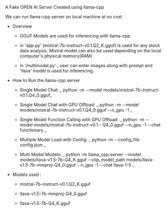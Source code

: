 A Fake OPEN AI Server Created using llama-cpp

We can run llama-cpp server on local machine at no cost

* Overview
  * GGUF Models are used for inferencing with llama-cpp

  * in 'app.py' (mistral-7b-instruct-v0.1.Q2_K.gguf) is used for any stock data analysis. Mixtral model can also be used depending on the local computer's physical memory(RAM)

  * in 'multimodal.py' , user can enter images along with prompt and 'llava' model is used for inferencing. 

* How to Run the llama-cpp server
  * Single Model Chat: _ python -m --model models/mistral-7b-instruct-v0.1.Q4_0.gguf_

  * Single Model Chat with GPU Offload: _ python -m --model models/mistral-7b-instruct-v0.1.Q4_0.gguf --n_gpu -1 _

   * Single Model Function Calling with GPU Offload: _ python -m --model models/mistral-7b-instruct-v0.1.- Q4_0.gguf --n_gpu -1 --chat functionary _

   * Multiple Model Load with Config: _ python -m --config_file config.json _

   * Multi Modal Models: _ python -m llama_cpp.server --model models/llava-v1.5-7b-Q4_K.gguf --clip_model_path models/llava-v1.5-7b-mmproj-Q4_0.gguf --n_gpu -1 --chat llava-1-5 _

* Models used :
  * mistral-7b-instruct-v0.1.Q2_K.gguf

  * llava-v1.5-7b-mmproj-Q4_0.gguf

  * llava-v1.5-7b-Q4_K.gguf